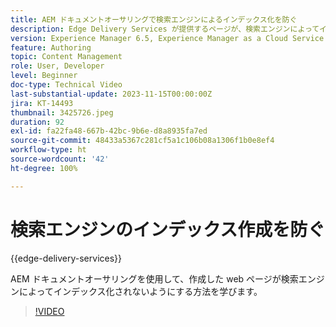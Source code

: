 ```yaml
---
title: AEM ドキュメントオーサリングで検索エンジンによるインデックス化を防ぐ
description: Edge Delivery Services が提供するページが、検索エンジンによってインデックス化されないようにします。
version: Experience Manager 6.5, Experience Manager as a Cloud Service
feature: Authoring
topic: Content Management
role: User, Developer
level: Beginner
doc-type: Technical Video
last-substantial-update: 2023-11-15T00:00:00Z
jira: KT-14493
thumbnail: 3425726.jpeg
duration: 92
exl-id: fa22fa48-667b-42bc-9b6e-d8a8935fa7ed
source-git-commit: 48433a5367c281cf5a1c106b08a1306f1b0e8ef4
workflow-type: ht
source-wordcount: '42'
ht-degree: 100%

---
```


# 検索エンジンのインデックス作成を防ぐ

{{edge-delivery-services}}

AEM ドキュメントオーサリングを使用して、作成した web ページが検索エンジンによってインデックス化されないようにする方法を学びます。

>[!VIDEO](https://video.tv.adobe.com/v/3425726/?learn=on)
